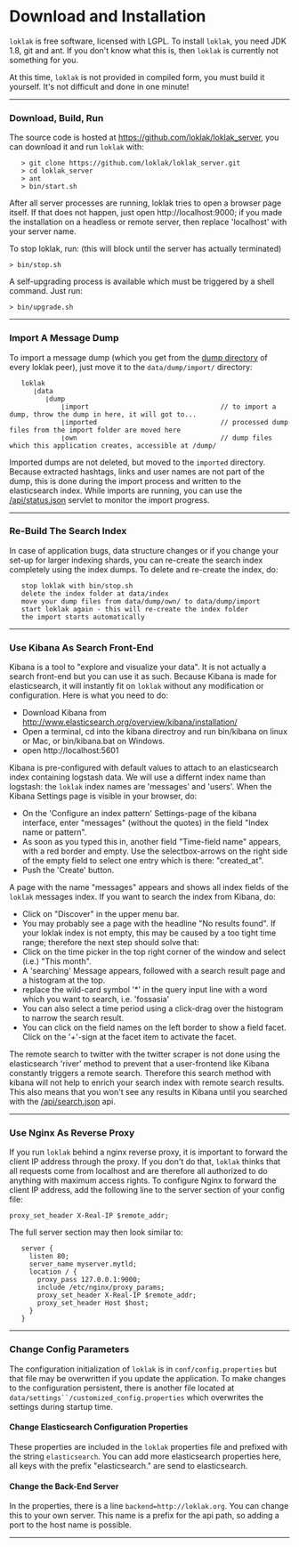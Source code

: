 # Download and Installation

`loklak` is free software, licensed with LGPL. To install `loklak`, you need JDK 1.8, git and ant. If you don't know what this is, then `loklak` is currently not something for you.

At this time, `loklak` is not provided in compiled form, you must build it yourself. It's not difficult and done in one minute!

***

### Download, Build, Run

The source code is hosted at https://github.com/loklak/loklak_server, you can download it and run `loklak` with:
```
   > git clone https://github.com/loklak/loklak_server.git
   > cd loklak_server
   > ant
   > bin/start.sh
```
After all server processes are running, loklak tries to open a browser page itself. If that does not happen, just open http://localhost:9000; if you made the installation on a headless or remote server, then replace 'localhost' with your server name.

To stop loklak, run: (this will block until the server has actually terminated)

   `> bin/stop.sh`

A self-upgrading process is available which must be triggered by a shell command. Just run:

   `> bin/upgrade.sh`
    
***

### Import A Message Dump

To import a message dump (which you get from the [dump directory](http://loklak.org/dump/) of every loklak peer), just move it to the `data/dump/import/` directory:
```
   loklak
      ⌊data
         ⌊dump
             ⌊import                                 // to import a dump, throw the dump in here, it will got to...
             ⌊imported                               // processed dump files from the import folder are moved here
             ⌊own                                    // dump files which this application creates, accessible at /dump/
```
Imported dumps are not deleted, but moved to the `imported` directory. Because extracted hashtags, links and user names
are not part of the dump, this is done during the import process and written to the elasticsearch index. While imports
are running, you can use the
[/api/status.json](https://github.com/loklak/loklak_server/blob/development/docs/api.md) servlet to monitor the import progress.

***

### Re-Build The Search Index

In case of application bugs, data structure changes or if you change your set-up for larger indexing shards, you can re-create the search index completely using the index dumps. To delete and re-create the index, do:
```
   stop loklak with bin/stop.sh
   delete the index folder at data/index
   move your dump files from data/dump/own/ to data/dump/import
   start loklak again - this will re-create the index folder
   the import starts automatically
```    
***

### Use Kibana As Search Front-End

Kibana is a tool to "explore and visualize your data". It is not actually a search front-end but you can use it as such. Because Kibana is made for elasticsearch, it will instantly fit on `loklak` without any modification or configuration. Here is what you need to do:

   * Download Kibana from http://www.elasticsearch.org/overview/kibana/installation/
   * Open a terminal, cd into the kibana directroy and run bin/kibana on linux or Mac, or bin/kibana.bat on Windows.
   * open http://localhost:5601

Kibana is pre-configured with default values to attach to an elasticsearch index containing logstash data. We will use a differnt index name than logstash: the `loklak` index names are 'messages' and 'users'. When the Kibana Settings page is visible in your browser, do:

   * On the 'Configure an index pattern' Settings-page of the kibana interface, enter "messages" (without the quotes) in the field "Index name or pattern".
   * As soon as you typed this in, another field "Time-field name" appears, with a red border and empty. Use the selectbox-arrows on the right side of the empty field to select one entry which is there: "created_at".
   * Push the 'Create' button.

A page with the name "messages" appears and shows all index fields of the `loklak` messages index. If you want to search the index from Kibana, do:

   * Click on "Discover" in the upper menu bar.
   * You may probably see a page with the headline "No results found". If your loklak index is not empty, this may be caused by a too tight time range; therefore the next step should solve that:
   * Click on the time picker in the top right corner of the window and select (i.e.) "This month".
   * A 'searching' Message appears, followed with a search result page and a histogram at the top.
   * replace the wild-card symbol '*' in the query input line with a word which you want to search, i.e. 'fossasia'
   * You can also select a time period using a click-drag over the histogram to narrow the search result.
   * You can click on the field names on the left border to show a field facet. Click on the '+'-sign at the facet item to activate the facet.

The remote search to twitter with the twitter scraper is not done using the elasticsearch 'river' method to prevent that
a user-frontend like Kibana constantly triggers a remote search. Therefore this search method with kibana will not help
to enrich your search index with remote search results. This also means that you won't see any results in Kibana until
you searched with the [/api/search.json](https://github.com/loklak/loklak_server/blob/development/docs/api.md) api.

***

### Use Nginx As Reverse Proxy

If you run `loklak` behind a nginx reverse proxy, it is important to forward the client IP address through the proxy. If you don't do that, `loklak` thinks that all requests come from localhost and are therefore all authorized to do anything with maximum access rights. To configure Nginx to forward the client IP address, add the following line to the server section of your config file:

   `proxy_set_header X-Real-IP $remote_addr;`

The full server section may then look similar to:
```
   server {
     listen 80;
     server_name myserver.mytld;
     location / {
       proxy_pass 127.0.0.1:9000;
       include /etc/nginx/proxy_params;
       proxy_set_header X-Real-IP $remote_addr;
       proxy_set_header Host $host;
     }
   }
```
***

### Change Config Parameters

The configuration initialization of `loklak` is in `conf/config.properties` but that file may be overwritten if you update the application. To make changes to the configuration persistent, there is another file located at `data/settings``/customized_config.properties` which overwrites the settings during startup time.

#### Change Elasticsearch Configuration Properties

These properties are included in the `loklak` properties file and prefixed with the string `elasticsearch`. You can add more elasticsearch properties here, all keys with the prefix "elasticsearch." are send to elasticsearch.

#### Change the Back-End Server

In the properties, there is a line `backend=http://loklak.org`. You can change this to your own server. This name is a prefix for the api path, so adding a port to the host name is possible.

***
